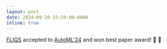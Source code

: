 ```yaml
---
layout: post
date: 2024-09-20 15:59:00-0400
inline: true
---
```


[FLIQS](https://arxiv.org/pdf/2308.03290) accepted to [AutoML'24](https://2024.automl.cc/) and won best paper award! :page_facing_up: :tada:
